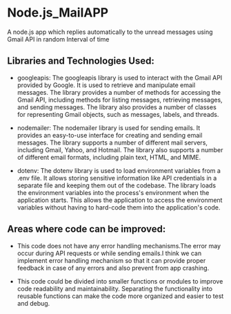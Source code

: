 # Node.js_MailAPP
A node.js app which replies automatically to the unread messages using Gmail API in random Interval of time

## Libraries and Technologies Used:

* googleapis:
The googleapis library is used to interact with the Gmail API provided by Google. It is used to retrieve and manipulate email messages. The library provides a number of methods for accessing the Gmail API, including methods for listing messages, retrieving messages, and sending messages. The library also provides a number of classes for representing Gmail objects, such as messages, labels, and threads.

* nodemailer:
The nodemailer library is used for sending emails. It provides an easy-to-use interface for creating and sending email messages. The library supports a number of different mail servers, including Gmail, Yahoo, and Hotmail. The library also supports a number of different email formats, including plain text, HTML, and MIME.

* dotenv:
The dotenv library is used to load environment variables from a .env file. It allows storing sensitive information like API credentials in a separate file and keeping them out of the codebase. The library loads the environment variables into the process's environment when the application starts. This allows the application to access the environment variables without having to hard-code them into the application's code.

##  Areas where code can be improved:

* This code does not have any error handling mechanisms.The error may occur during API requests or while sending emails.I think we can implement  error handling mechanism so that it can provide proper feedback in case of any errors and also prevent from app crashing.

* This code could be divided into smaller functions or modules to improve code readability and maintainability. Separating the functionality into reusable functions can make the code more organized and easier to test and debug.



